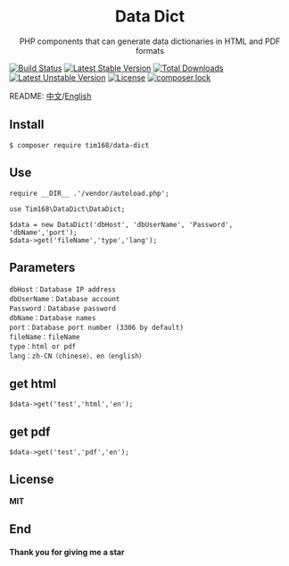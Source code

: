 <h1 align="center"> Data Dict</h1>

<p align="center"> PHP components that can generate data dictionaries in HTML and PDF formats</p>

[![Build Status](https://travis-ci.org/TIM168/data-dict.svg?branch=master)](https://travis-ci.org/TIM168/data-dict)
[![Latest Stable Version](https://poser.pugx.org/tim168/data-dict/v/stable)](https://packagist.org/packages/tim168/data-dict)
[![Total Downloads](https://poser.pugx.org/tim168/data-dict/downloads)](https://packagist.org/packages/tim168/data-dict)
[![Latest Unstable Version](https://poser.pugx.org/tim168/data-dict/v/unstable)](https://packagist.org/packages/tim168/data-dict)
[![License](https://poser.pugx.org/tim168/data-dict/license)](https://packagist.org/packages/tim168/data-dict)
[![composer.lock](https://poser.pugx.org/tim168/data-dict/composerlock)](https://packagist.org/packages/tim168/data-dict)

README: [中文](https://github.com/TIM168/data-dict/blob/master/README.md "中文")/[English](https://github.com/TIM168/data-dict/blob/master/README-en.md "English")

## Install

```shell
$ composer require tim168/data-dict
```

## Use
    require __DIR__ .'/vendor/autoload.php';

    use Tim168\DataDict\DataDict;
    
    $data = new DataDict('dbHost', 'dbUserName', 'Password', 'dbName','port');
    $data->get('fileName','type','lang');

## Parameters
	dbHost：Database IP address
	dbUserName：Database account
	Password：Database password
	dbName：Database names
	port：Database port number (3306 by default)
	fileName：fileName
	type：html or pdf
	lang：zh-CN（chinese）、en（english）
## get html
    $data->get('test','html','en');
## get pdf
    $data->get('test','pdf','en');
	
	
## License
**MIT**

## End
#### Thank you for giving me a star
